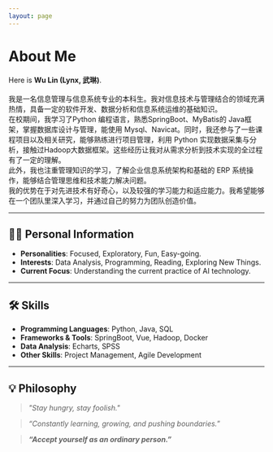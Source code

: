 ```yaml
---
layout: page
---
```


# About Me


Here is **Wu Lin (Lynx, 武琳)**. 
<br><br>我是一名信息管理与信息系统专业的本科生。我对信息技术与管理结合的领域充满热情，具备一定的软件开发、数据分析和信息系统运维的基础知识。
<br>在校期间，我学习了Python 编程语言，熟悉SpringBoot、MyBatis的 Java框架，掌握数据库设计与管理，能使用 Mysql、Navicat。同时，我还参与了一些课程项目以及相关研究，能够熟练进行项目管理，利用 Python 实现数据采集与分析，接触过Hadoop大数据框架。这些经历让我对从需求分析到技术实现的全过程有了一定的理解。
<br>此外，我也注重管理知识的学习，了解企业信息系统架构和基础的 ERP 系统操作，能够结合管理思维和技术能力解决问题。
<br>我的优势在于对先进技术有好奇心，以及较强的学习能力和适应能力。我希望能够在一个团队里深入学习，并通过自己的努力为团队创造价值。

---

## 👩‍💻 Personal Information

- **Personalities**: Focused, Exploratory, Fun, Easy-going.
- **Interests**: Data Analysis, Programming, Reading, Exploring New Things.
- **Current Focus**: Understanding the current practice of AI technology.

---

  

## 🛠️ Skills

- **Programming Languages**: Python, Java, SQL
- **Frameworks & Tools**: SpringBoot, Vue, Hadoop, Docker
- **Data Analysis**: Echarts, SPSS
- **Other Skills**: Project Management, Agile Development

---

## 💡 Philosophy

> *"Stay hungry, stay foolish."* 

> *“Constantly learning, growing, and pushing boundaries.*”

>***“Accept yourself as an ordinary person.”***
